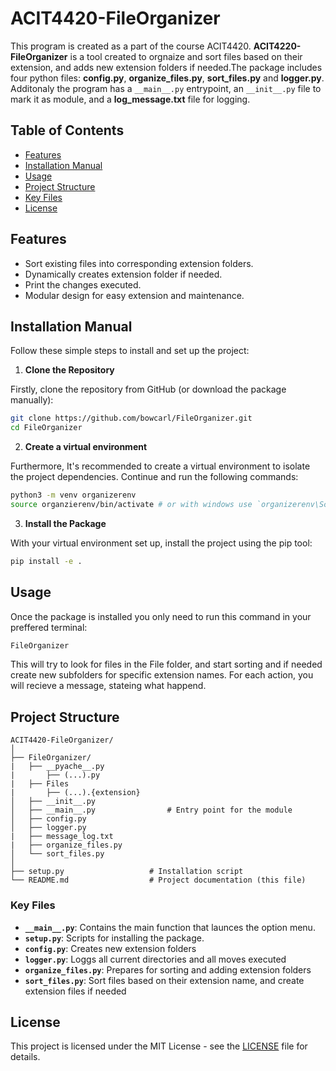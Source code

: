 # ACIT4420-FileOrganizer

This program is created as a part of the course ACIT4420. **ACIT4220-FileOrganizer** is a tool created to orgnaize and sort files based on their extension, and adds new extension folders if needed.The package includes four python files: **config.py**, **organize_files.py**, **sort_files.py** and **logger.py**. Additonaly the program has a `__main__.py` entrypoint, an `__init__.py` file to mark it as module, and a **log_message.txt** file for logging.

## Table of Contents
- [Features](#features)
- [Installation Manual](#installation)
- [Usage](#usage)
- [Project Structure](#project-structure)
- [Key Files](#key-files)
- [License](#license)
  
## Features
- Sort existing files into corresponding extension folders.
- Dynamically creates extension folder if needed.
- Print the changes executed.
- Modular design for easy extension and maintenance.
  
## Installation Manual

Follow these simple steps to install and set up the project:

1. **Clone the Repository**

Firstly, clone the repository from GitHub (or download the package manually):

```bash
git clone https://github.com/bowcarl/FileOrganizer.git
cd FileOrganizer
```
2. **Create a virtual environment**

Furthermore, It's recommended to create a virtual environment to isolate the project dependencies. Continue and run the following commands:

```bash
python3 -m venv organizerenv
source organzierenv/bin/activate # or with windows use `organizerenv\Scripts\activate`
```

3. **Install the Package**

With your virtual environment set up, install the project using the pip tool:

```bash
pip install -e .
```

## Usage
Once the package is installed you only need to run this command in your preffered terminal:
```bash
FileOrganizer
```
This will try to look for files in the File folder, and start sorting and if needed create new subfolders for specific extension names. For each action, you will recieve a message, stateing what happend.

## Project Structure
```
ACIT4420-FileOrganizer/
│
├── FileOrganizer/
|   ├── __pyache__.py
|       ├── (...).py
|   ├── Files
|       ├── (...).{extension}
│   ├── __init__.py
│   ├── __main__.py                # Entry point for the module
│   ├── config.py
│   ├── logger.py
|   ├── message_log.txt
|   ├── organize_files.py
│   └── sort_files.py
│
├── setup.py                   # Installation script
└── README.md                  # Project documentation (this file)
```
### Key Files
- **`__main__.py`**: Contains the main function that launces the option menu.
- **`setup.py`**: Scripts for installing the package.
- **`config.py`**: Creates new extension folders
- **`logger.py`**: Loggs all current directories and all moves executed 
- **`organize_files.py`**: Prepares for sorting and adding extension folders
- **`sort_files.py`**: Sort files based on their extension name, and create extension files if needed

## License
This project is licensed under the MIT License - see the [LICENSE](https://github.com/shailendrabhandari/project_game/blob/main/LICENSE) file for details.

